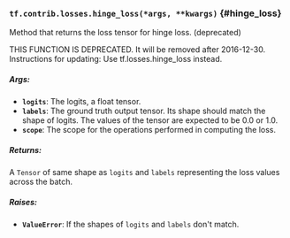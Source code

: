 ### `tf.contrib.losses.hinge_loss(*args, **kwargs)` {#hinge_loss}

Method that returns the loss tensor for hinge loss. (deprecated)

THIS FUNCTION IS DEPRECATED. It will be removed after 2016-12-30.
Instructions for updating:
Use tf.losses.hinge_loss instead.

##### Args:


*  <b>`logits`</b>: The logits, a float tensor.
*  <b>`labels`</b>: The ground truth output tensor. Its shape should match the shape of
    logits. The values of the tensor are expected to be 0.0 or 1.0.
*  <b>`scope`</b>: The scope for the operations performed in computing the loss.

##### Returns:

  A `Tensor` of same shape as `logits` and `labels` representing the loss
    values across the batch.

##### Raises:


*  <b>`ValueError`</b>: If the shapes of `logits` and `labels` don't match.

